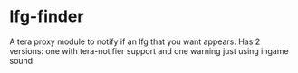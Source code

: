 # lfg-finder
A tera proxy module to notify if an lfg that you want appears. Has 2 versions: one with tera-notifier support and one warning just using ingame sound

